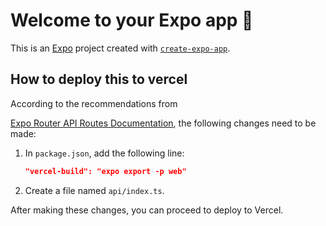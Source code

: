 # Welcome to your Expo app 👋

This is an [Expo](https://expo.dev) project created with [`create-expo-app`](https://www.npmjs.com/package/create-expo-app).

## How to deploy this to vercel

According to the recommendations from 

[Expo Router API Routes Documentation](https://docs.expo.dev/router/reference/api-routes/), the following changes need to be made:

1. In `package.json`, add the following line: 
   ```json
   "vercel-build": "expo export -p web"
   ```

2. Create a file named `api/index.ts`.

After making these changes, you can proceed to deploy to Vercel.
